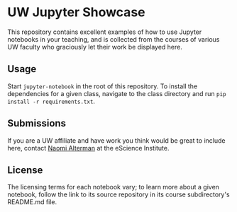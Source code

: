 # UW Jupyter Showcase

This repository contains excellent examples of how to use Jupyter notebooks in your teaching, and is collected from the courses of various UW faculty who graciously let their work be displayed here.

## Usage

Start `jupyter-notebook` in the root of this repository. To install the dependencies for a given class, navigate to the class directory and run `pip install -r requirements.txt`.

## Submissions

If you are a UW affiliate and have work you think would be great to include here, contact [Naomi Alterman](https://escience.washington.edu/people/naomi-alterman/) at the eScience Institute.

## License

The licensing terms for each notebook vary; to learn more about a given notebook, follow the link to its source repository in its course subdirectory's README.md file.


